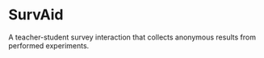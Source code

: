 # SurvAid
A teacher-student survey interaction that collects anonymous results from performed experiments.
